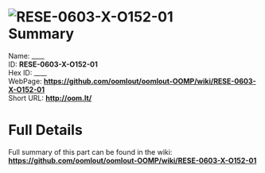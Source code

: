 
![RESE-0603-X-O152-01](https://github.com/oomlout/oomlout-OOMP/blob/master/parts/RESE-0603-X-O152-01/RESE-0603-X-O152-01_420.jpg)   
Summary
=================
  
Name: ____    
ID: __RESE-0603-X-O152-01__   
Hex ID: ____   
WebPage: __https://github.com/oomlout/oomlout-OOMP/wiki/RESE-0603-X-O152-01__   
Short URL: __http://oom.lt/__   

Full Details
==========================
Full summary of this part can be found in the wiki:   
__https://github.com/oomlout/oomlout-OOMP/wiki/RESE-0603-X-O152-01__    

